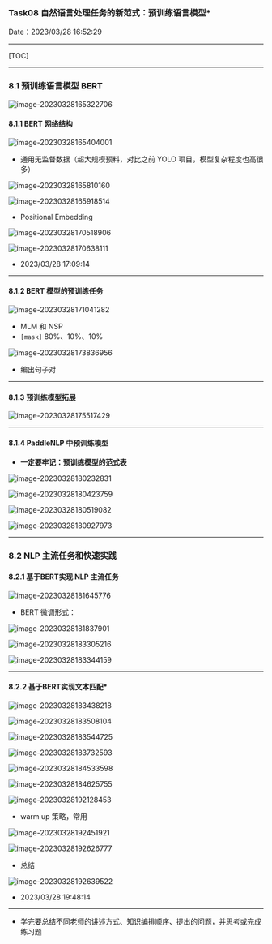 ### Task08 自然语言处理任务的新范式：预训练语言模型*

Date：2023/03/28 16:52:29

------



[TOC]



------



### 8.1 预训练语言模型 BERT

![image-20230328165322706](images/task08/image-20230328165322706.png)

#### 8.1.1 BERT 网络结构

![image-20230328165404001](images/task08/image-20230328165404001.png)

* 通用无监督数据（超大规模预料，对比之前 YOLO 项目，模型复杂程度也高很多）

![image-20230328165810160](images/task08/image-20230328165810160.png)

![image-20230328165918514](images/task08/image-20230328165918514.png)

* Positional Embedding

![image-20230328170518906](images/task08/image-20230328170518906.png)

![image-20230328170638111](images/task08/image-20230328170638111.png)

* 2023/03/28 17:09:14



------



#### 8.1.2 BERT 模型的预训练任务

![image-20230328171041282](images/task08/image-20230328171041282.png)

* MLM 和 NSP
* `[mask]` 80%、10%、10%

![image-20230328173836956](images/task08/image-20230328173836956.png)

* 编出句子对



------



#### 8.1.3 预训练模型拓展

![image-20230328175517429](images/task08/image-20230328175517429.png)



------



#### 8.1.4 PaddleNLP 中预训练模型

* **一定要牢记：预训练模型的范式表** 

![image-20230328180232831](images/task08/image-20230328180232831.png)

![image-20230328180423759](images/task08/image-20230328180423759.png)

![image-20230328180519082](images/task08/image-20230328180519082.png)

![image-20230328180927973](images/task08/image-20230328180927973.png)



------



### 8.2 NLP 主流任务和快速实践

#### 8.2.1 基于BERT实现 NLP 主流任务

![image-20230328181645776](images/task08/image-20230328181645776.png)

* BERT 微调形式：

![image-20230328181837901](images/task08/image-20230328181837901.png)

![image-20230328183305216](images/task08/image-20230328183305216.png)

![image-20230328183344159](images/task08/image-20230328183344159.png)



------



#### 8.2.2 基于BERT实现文本匹配*

![image-20230328183438218](images/task08/image-20230328183438218.png)

![image-20230328183508104](images/task08/image-20230328183508104.png)

![image-20230328183544725](images/task08/image-20230328183544725.png)

![image-20230328183732593](images/task08/image-20230328183732593.png)

![image-20230328184533598](images/task08/image-20230328184533598.png)

![image-20230328184625755](images/task08/image-20230328184625755.png)

![image-20230328192128453](images/task08/image-20230328192128453.png)

* warm up 策略，常用

![image-20230328192451921](images/task08/image-20230328192451921.png)

![image-20230328192626777](images/task08/image-20230328192626777.png)

* 总结

![image-20230328192639522](images/task08/image-20230328192639522.png)

* 2023/03/28 19:48:14



------



* 学完要总结不同老师的讲述方式、知识编排顺序、提出的问题，并思考或完成练习题

















